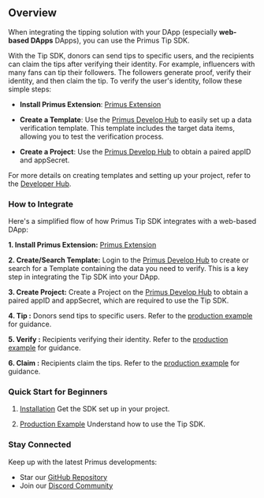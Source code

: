 
## Overview

When integrating the tipping solution with your DApp (especially  **web-based DApps** DApps), you can use the Primus Tip SDK.

With the Tip SDK, donors can send tips to specific users, and the recipients can claim the tips after verifying their identity. For example, influencers with many fans can tip their followers. The followers generate proof, verify their identity, and then claim the tip. To verify the user's identity, follow these simple steps:

- **Install Primus Extension**: [Primus Extension](https://chromewebstore.google.com/detail/pado/oeiomhmbaapihbilkfkhmlajkeegnjhe)

- **Create a Template**: Use the [Primus Develop Hub](https://dev.primuslabs.xyz) to easily set up a data verification template. This template includes the target data items, allowing you to test the verification process.

- **Create a Project**: Use the [Primus Develop Hub](https://dev.primuslabs.xyz) to obtain a paired appID and appSecret.

For more details on creating templates and setting up your project, refer to the [Developer Hub](https://docs.primuslabs.xyz/data-verification/developer-hub).

### How to Integrate

Here's a simplified flow of how Primus Tip SDK integrates with a web-based DApp:

**1. Install Primus Extension:** [Primus Extension](https://chromewebstore.google.com/detail/pado/oeiomhmbaapihbilkfkhmlajkeegnjhe)

**2. Create/Search Template:** Login to the [Primus Develop Hub](https://dev.primuslabs.xyz) to create or search for a Template containing the data you need to verify. This is a key step in integrating the Tip SDK into your DApp.

**3. Create Project:** Create a Project on the [Primus Develop Hub](https://dev.primuslabs.xyz) to obtain a paired appID and appSecret, which are required to use the Tip SDK.

**4. Tip :** Donors send tips to specific users. Refer to the [production example](./production) for guidance.

**5. Verify :** Recipients verifying their identity. Refer to the [production example](./production) for guidance.

**6. Claim :** Recipients claim the tips. Refer to the [production example](./production) for guidance.

### Quick Start for Beginners

1. [Installation](./install) Get the SDK set up in your project.

2. [Production Example](./production) Understand how to use the Tip SDK.


### Stay Connected

Keep up with the latest Primus developments:

- Star our [GitHub Repository](https://github.com/primus-labs/zktls-js-sdk)
- Join our [Discord Community](https://discord.gg/AYGSqCkZTz)
